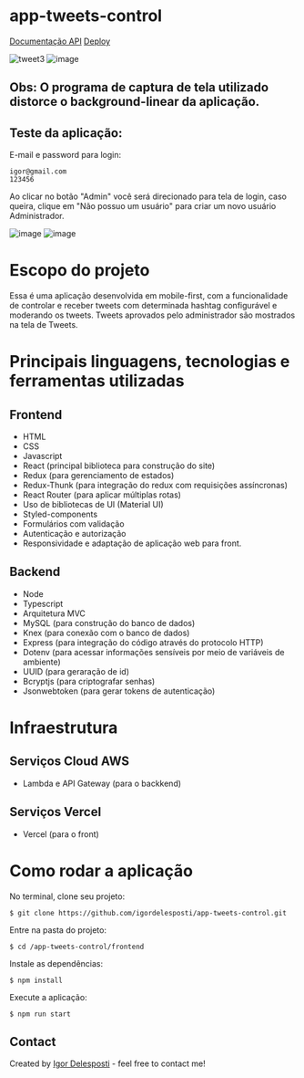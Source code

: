 # app-tweets-control
[Documentação API](https://documenter.getpostman.com/view/10914414/T1LLDStq)
[Deploy](https://app-tweets-control.vercel.app/)

![tweet3](https://user-images.githubusercontent.com/56797122/89821419-ebd2fc80-db24-11ea-9e78-b1f97eb1aea1.gif)
![image](https://user-images.githubusercontent.com/56797122/89821590-36ed0f80-db25-11ea-999e-49962574b19b.png)

## Obs: O programa de captura de tela utilizado distorce o background-linear da aplicação.

## Teste da aplicação:
E-mail e password para login:
```
igor@gmail.com
123456
```
Ao clicar no botão "Admin" você será direcionado para tela de login, caso queira, clique em "Não possuo um usuário" para criar um novo usuário Administrador.

![image](https://user-images.githubusercontent.com/56797122/89821962-cf838f80-db25-11ea-8e73-cbf791f07d95.png)
![image](https://user-images.githubusercontent.com/56797122/89821987-db6f5180-db25-11ea-970f-d8f7e75008cb.png)

# Escopo do projeto
Essa é uma aplicação desenvolvida em mobile-first, com a funcionalidade de controlar e receber tweets com determinada hashtag configurável e moderando os tweets.
Tweets aprovados pelo administrador são mostrados na tela de Tweets.

# Principais linguagens, tecnologias e ferramentas utilizadas

## Frontend

* HTML
* CSS
* Javascript
* React (principal biblioteca para construção do site)
* Redux (para gerenciamento de estados)
* Redux-Thunk (para integração do redux com requisições assíncronas)
* React Router (para aplicar múltiplas rotas)
* Uso de bibliotecas de UI (Material UI)
* Styled-components
* Formulários com validação
* Autenticação e autorização
* Responsividade e adaptação de aplicação web para front.

## Backend

* Node
* Typescript
* Arquitetura MVC
* MySQL (para construção do banco de dados)
* Knex (para conexão com o banco de dados)
* Express (para integração do código através do protocolo HTTP)
* Dotenv (para acessar informações sensíveis por meio de variáveis de ambiente)
* UUID (para geraração de id)
* Bcryptjs (para criptografar senhas)
* Jsonwebtoken (para gerar tokens de autenticação)

# Infraestrutura

## Serviços Cloud AWS
* Lambda e API Gateway (para o backkend)

## Serviços Vercel
* Vercel (para o front)

# Como rodar a aplicação

No terminal, clone seu projeto:
```
$ git clone https://github.com/igordelesposti/app-tweets-control.git
```
Entre na pasta do projeto:
```
$ cd /app-tweets-control/frontend
```

Instale as dependências:
```
$ npm install
```
Execute a aplicação:
```
$ npm run start
```
## Contact
Created by [Igor Delesposti](https://github.com/igordelesposti) - feel free to contact me!
